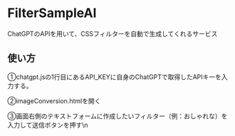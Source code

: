 # FilterSampleAI
ChatGPTのAPIを用いて、CSSフィルターを自動で生成してくれるサービス

## 使い方
①chatgpt.jsの1行目にあるAPI_KEYに自身のChatGPTで取得したAPIキーを入力する。

②imageConversion.htmlを開く

③画面右側のテキストフォームに作成したいフィルター（例：おしゃれな）を入力して送信ボタンを押す\n
